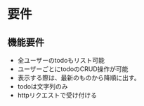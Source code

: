 # 要件

## 機能要件
- 全ユーザーのtodoもリスト可能
- ユーザーごとにtodoのCRUD操作が可能
- 表示する際は、最新のものから降順に出す。
- todoは文字列のみ
- httpリクエストで受け付ける